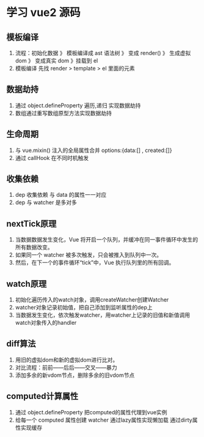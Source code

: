 # 学习 vue2 源码

## 模板编译

1. 流程：初始化数据 》 模板编译成 ast 语法树 》 变成 render() 》 生成虚拟 dom 》 变成真实 dom 》挂载到 el
2. 模板编译 先找 render > template > el 里面的元素

## 数据劫持

1. 通过 object.defineProperty 遍历,递归 实现数据劫持
2. 数组通过重写数组原型方法实现数据劫持

## 生命周期

1. 与 vue.mixin() 注入的全局属性合并  options:{data:[] , created:[]}
2. 通过 callHook 在不同时机触发

## 收集依赖

1. dep 收集依赖  与 data 的属性一一对应
2. dep 与 watcher 是多对多

## nextTick原理

1. 当数据数据发生变化，Vue 将开启一个队列，并缓冲在同一事件循环中发生的所有数据改变。
2. 如果同一个 watcher 被多次触发，只会被推入到队列中一次。
3. 然后，在下一个的事件循环“tick”中，Vue 执行队列里的所有回调。

## watch原理

1. 初始化遍历传入的watch对象，调用createWatcher创建Watcher
2. watcher对象记录初始值，把自己添加到监听属性的dep上
3. 当数据发生变化，依次触发watcher，用watcher上记录的旧值和新值调用watch对象传入的handler

## diff算法

1. 用旧的虚拟dom和新的虚拟dom进行比对。
2. 对比流程：前前——后后——交叉——暴力
3. 添加多余的新vdom节点，删除多余的旧vdom节点

## computed计算属性

1. 通过 object.defineProperty 把computed的属性代理到vue实例
2. 给每一个 computed 属性创建 watcher 通过lazy属性实现懒加载 通过dirty属性实现缓存